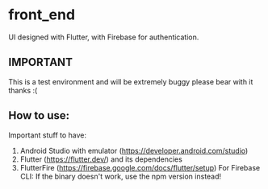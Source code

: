 # front_end

UI designed with Flutter, with Firebase for authentication.

## IMPORTANT

This is a test environment and will be extremely buggy please bear with it thanks :(


## How to use:

Important stuff to have:
1. Android Studio with emulator (https://developer.android.com/studio)
3. Flutter (https://flutter.dev/) and its dependencies
4. FlutterFire (https://firebase.google.com/docs/flutter/setup) For Firebase CLI: If the binary doesn't work, use the npm version instead!

